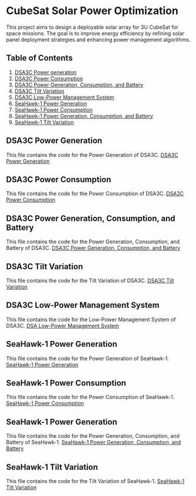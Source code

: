 # CubeSat Solar Power Optimization

This project aims to design a deployable solar array for 3U CubeSat for space missions. The goal is to improve energy efficiency by refining solar panel deployment strategies and enhancing power management algorithms.

## Table of Contents
1. [DSA3C Power generation](#DSA3CGeneration)
2. [DSA3C Power Consumption](#DSA3CConsumption)
3. [DSA3C Power Generation, Consumption, and Battery](#DSA3CBCG)
4. [DSA3C Tilt Variation](#TiltVariationDSA3C)
5. [DSA3C Low-Power Management System](#LowPowerMode)
6. [SeaHawk-1 Power Generation](#SHGeneration)
7. [SeaHawk-1 Power Consumption](#SHConsumption)
8. [SeaHawk-1 Power Generation, Consumption, and Battery](#SHBCG)
9. [SeaHawk-1 Tilt Variation](#TiltVariationSH)

## DSA3C Power Generation

This file contains the code for the Power Generation of DSA3C.
[DSA3C Power Generation](https://github.com/AEE24-008/DSA3C/blob/main/DSA3CGeneration.m)

## DSA3C Power Consumption

This file contains the code for the Power Consumption of DSA3C.
[DSA3C Power Consumption](https://github.com/AEE24-008/DSA3C/blob/main/DSA3CConsumption.m)

## DSA3C Power Generation, Consumption, and Battery
This file contains the code for the Power Generation, Consumption, and Battery of DSA3C.
[DSA3C Power Generation, Consumption, and Battery](https://github.com/AEE24-008/DSA3C/blob/main/DSA3BCG.m)

## DSA3C Tilt Variation

This file contains the code for the Tilt Variation of DSA3C.
[DSA3C Tilt Variation](https://github.com/AEE24-008/DSA3C/blob/main/TiltVariationDSA3C.m)

## DSA3C Low-Power Management System

This file contains the code for the Low-Power Management System of DSA3C.
[DSA Low-Power Management System](https://github.com/AEE24-008/DSA3C/blob/main/LowPowerMode.m)

## SeaHawk-1 Power Generation

This file contains the code for the Power Generation of SeaHawk-1.
[SeaHawk-1 Power Generation](https://github.com/AEE24-008/DSA3C/blob/main/SHGeneration.m)

## SeaHawk-1 Power Consumption

This file contains the code for the Power Consumption of SeaHawk-1.
[SeaHawk-1 Power Consumption](https://github.com/AEE24-008/DSA3C/blob/main/SHConsumption.m)

## SeaHawk-1 Power Generation

This file contains the code for the Power Generation, Consumption, and Battery of SeaHawk-1.
[SeaHawk-1 Power Generation, Consumption, and Battery](https://github.com/AEE24-008/DSA3C/blob/main/SHBCG.m)

## SeaHawk-1 Tilt Variation

This file contains the code for the Tilt Variation of SeaHawk-1.
[SeaHawk-1 Tilt Variation](https://github.com/AEE24-008/DSA3C/blob/main/TiltVariationSH-1.m)
